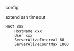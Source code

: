 config

extend ssh timeout

```
Host xxx
    HostName xxx
    User xxx
    ServerAliveInterval 60
    ServerAliveCountMax 1000
```
